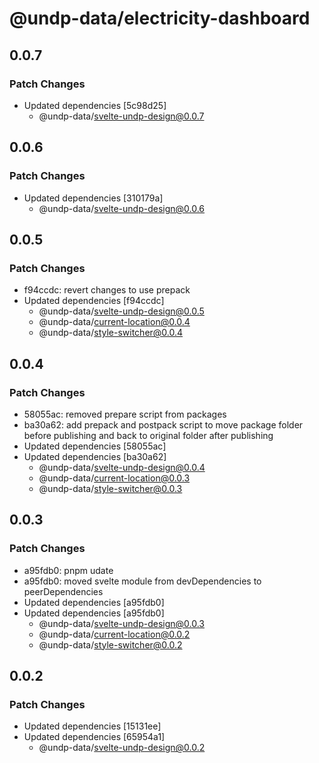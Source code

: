 # @undp-data/electricity-dashboard

## 0.0.7

### Patch Changes

- Updated dependencies [5c98d25]
  - @undp-data/svelte-undp-design@0.0.7

## 0.0.6

### Patch Changes

- Updated dependencies [310179a]
  - @undp-data/svelte-undp-design@0.0.6

## 0.0.5

### Patch Changes

- f94ccdc: revert changes to use prepack
- Updated dependencies [f94ccdc]
  - @undp-data/svelte-undp-design@0.0.5
  - @undp-data/current-location@0.0.4
  - @undp-data/style-switcher@0.0.4

## 0.0.4

### Patch Changes

- 58055ac: removed prepare script from packages
- ba30a62: add prepack and postpack script to move package folder before publishing and back to original folder after publishing
- Updated dependencies [58055ac]
- Updated dependencies [ba30a62]
  - @undp-data/svelte-undp-design@0.0.4
  - @undp-data/current-location@0.0.3
  - @undp-data/style-switcher@0.0.3

## 0.0.3

### Patch Changes

- a95fdb0: pnpm udate
- a95fdb0: moved svelte module from devDependencies to peerDependencies
- Updated dependencies [a95fdb0]
- Updated dependencies [a95fdb0]
  - @undp-data/svelte-undp-design@0.0.3
  - @undp-data/current-location@0.0.2
  - @undp-data/style-switcher@0.0.2

## 0.0.2

### Patch Changes

- Updated dependencies [15131ee]
- Updated dependencies [65954a1]
  - @undp-data/svelte-undp-design@0.0.2
